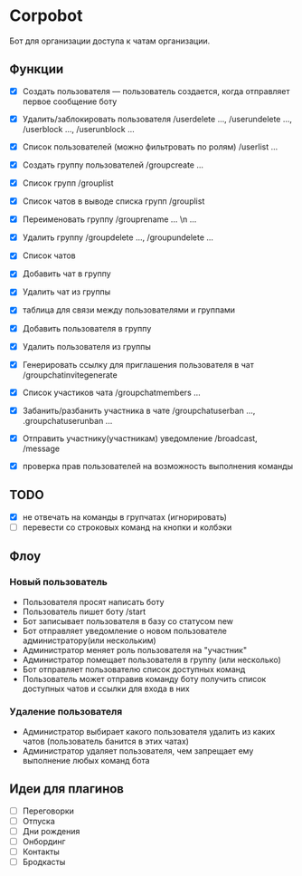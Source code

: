 # Corpobot

Бот для организации доступа к чатам организации.

## Функции

- [x] Создать пользователя — пользователь создается, когда отправляет первое сообщение боту
- [x] Удалить/заблокировать пользователя /userdelete ..., /userundelete ..., /userblock ..., /userunblock ...
- [x] Список пользователей (можно фильтровать по ролям) /userlist ...

- [x] Создать группу пользователей /groupcreate ...
- [x] Список групп /grouplist
- [x] Список чатов в выводе списка групп /grouplist
- [x] Переименовать группу /grouprename ... \n ...
- [x] Удалить группу /groupdelete ..., /groupundelete ...

- [x] Список чатов
- [x] Добавить чат в группу
- [x] Удалить чат из группы

- [x] таблица для связи между пользователями и группами
- [x] Добавить пользователя в группу
- [x] Удалить пользователя из группы

- [x] Генерировать ссылку для приглашения пользователя в чат /groupchatinvitegenerate

- [x] Список участиков чата /groupchatmembers ...
- [x] Забанить/разбанить участника в чате /groupchatuserban ..., .groupchatuserunban ...

- [x] Отправить участнику(участникам) уведомление /broadcast, /message

- [x] проверка прав пользователей на возможность выполнения команды

## TODO

- [x] не отвечать на команды в групчатах (игнорировать)
- [ ] перевести со строковых команд на кнопки и колбэки

## Флоу

### Новый пользователь

- Пользователя просят написать боту
- Пользователь пишет боту /start
- Бот записывает пользователя в базу со статусом new
- Бот отправляет уведомление о новом пользователе администратору(или нескольким)
- Администратор меняет роль пользователя на "участник"
- Администратор помещает пользователя в группу (или несколько)
- Бот отправляет пользователю список доступных команд
- Пользователь может отправив команду боту получить список доступных чатов и ссылки для входа в них

### Удаление пользователя

- Администратор выбирает какого пользователя удалить из каких чатов (пользователь банится в этих чатах)
- Администратор удаляет пользователя, чем запрещает ему выполнение любых команд бота

## Идеи для плагинов
- [ ] Переговорки
- [ ] Отпуска
- [ ] Дни рождения
- [ ] Онбординг
- [ ] Контакты
- [ ] Бродкасты
